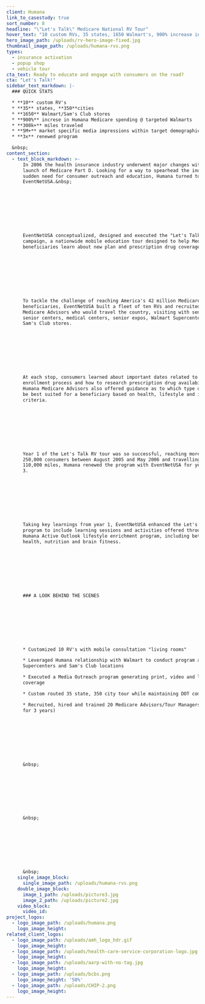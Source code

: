 ```yaml
---
client: Humana
link_to_casestudy: true
sort_number: 8
headline: "\"Let's Talk\" Medicare National RV Tour"
hover_text: "10 custom RVs, 35 states, 1650 Walmart's, 900% increase in Humana Medicare spending at targeted Walmart's..."
hero_image_path: /uploads/rv-hero-image-fixed.jpg
thumbnail_image_path: /uploads/humana-rvs.png
types:
  - insurance activation
  - popup shop
  - vehicle tour
cta_text: Ready to educate and engage with consumers on the road?
cta: "Let's Talk!"
sidebar_text_markdown: |-
  ### QUICK STATS

  * **10** custom RV's
  * **35** states, **350**cities
  * **1650** Walmart/Sam's Club stores
  * **900%** increse in Humana Medicare spending @ targeted Walmarts
  * **300k+** miles traveled
  * **5M+** market specific media impressions within target demographic
  * **3x** renewed program

  &nbsp;
content_section:
  - text_block_markdown: >-
      In 2006 the health insurance industry underwent major changes with the
      launch of Medicare Part D. Looking for a way to spearhead the industry's
      sudden need for consumer outreach and education, Humana turned to
      EventNetUSA.&nbsp;









      EventNetUSA conceptualized, designed and executed the "Let's Talk"
      campaign, a nationwide mobile education tour designed to help Medicare
      beneficiaries learn about new plan and prescription drug coverage options.









      To tackle the challenge of reaching America's 42 million Medicare
      beneficiaries, EventNetUSA built a fleet of ten RVs and recruited 20
      Medicare Advisors who would travel the country, visiting with seniors at
      senior centers, medical centers, senior expos, Walmart Supercenters and
      Sam's Club stores.









      At each stop, consumers learned about important dates related to the
      enrollment process and how to research prescription drug availability.
      Humana Medicare Advisors also offered guidance as to which type of plan may
      be best suited for a beneficiary based on health, lifestyle and income
      criteria.









      Year 1 of the Let's Talk RV tour was so successful, reaching more than
      250,000 consumers between August 2005 and May 2006 and travelling over
      110,000 miles, Humana renewed the program with EventNetUSA for years 2 and
      3.









      Taking key learnings from year 1, EventNetUSA enhanced the Let's Talk
      program to include learning sessions and activities offered through the
      Humana Active Outlook lifestyle enrichment program, including better bone
      health, nutrition and brain fitness.









      ### A LOOK BEHIND THE SCENES









      * Customized 10 RV's with mobile consultation "living rooms"

      * Leveraged Humana relationship with Walmart to conduct program at 1,650
      Supercenters and Sam's Club locations

      * Executed a Media Outreach program generating print, video and live media
      coverage

      * Custom routed 35 state, 350 city tour while maintaining DOT compliance

      * Recruited, hired and trained 20 Medicare Advisors/Tour Managers (retained
      for 3 years)









      &nbsp;









      &nbsp;









      &nbsp;
    single_image_block:
      single_image_path: /uploads/humana-rvs.png
    double_image_block:
      image_1_path: /uploads/picture3.jpg
      image_2_path: /uploads/picture2.jpg
    video_block:
      video_id:
project_logos:
  - logo_image_path: /uploads/humana.png
    logo_image_height:
related_client_logos:
  - logo_image_path: /uploads/amh_logo_hdr.gif
    logo_image_height:
  - logo_image_path: /uploads/health-care-service-corporation-logo.jpg
    logo_image_height:
  - logo_image_path: /uploads/aarp-with-no-tag.jpg
    logo_image_height:
  - logo_image_path: /uploads/bcbs.png
    logo_image_height: '50%'
  - logo_image_path: /uploads/CHIP-2.png
    logo_image_height:
---
```


